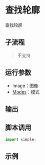 # 查找轮廓 
查找轮廓

## 子流程
> 不支持


## 运行参数

* Image：图像
* [Modes](./enums/RetrievalModes.md)：模式




## 输出

    


## 脚本调用

```python
import simple;

```

## 示例